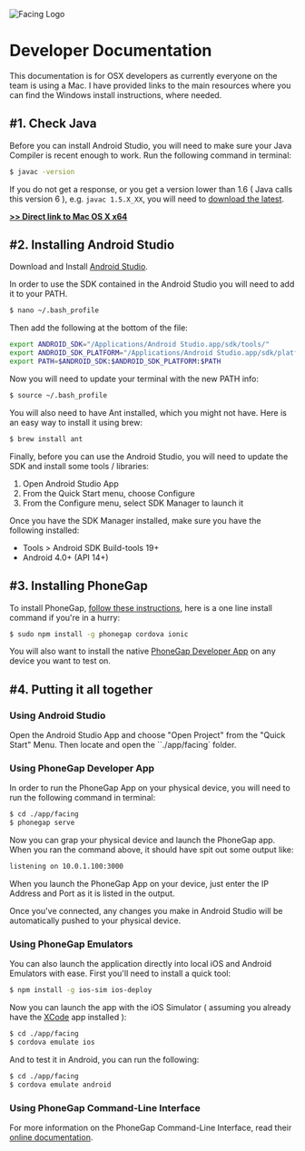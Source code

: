 ![Facing Logo](https://raw.githubusercontent.com/manifestinteractive/facing/master/assets/logo/exports/main/rectangle/logo_rectangle_github.png)



Developer Documentation
===

This documentation is for OSX developers as currently everyone on the team is using a Mac.  I have provided links to the main resources where you can find the Windows install instructions, where needed.

\#1. Check Java
---

Before you can install Android Studio, you will need to make sure your Java Compiler is recent enough to work. Run the following command in terminal:

```bash
$ javac -version
```

If you do not get a response, or you get a version lower than 1.6 ( Java calls this version 6 ), e.g. `javac 1.5.X_XX`, you will need to [download the latest](http://www.oracle.com/technetwork/java/javase/downloads/jdk8-downloads-2133151.html).

**[>> Direct link to Mac OS X x64](http://download.oracle.com/otn-pub/java/jdk/8u11-b12/jdk-8u11-macosx-x64.dmg)**


\#2. Installing Android Studio
---

Download and Install [Android Studio](http://developer.android.com/sdk/installing/studio.html).

In order to use the SDK contained in the Android Studio you will need to add it to your PATH.

```bash
$ nano ~/.bash_profile
```

Then add the following at the bottom of the file:

```bash
export ANDROID_SDK="/Applications/Android Studio.app/sdk/tools/"
export ANDROID_SDK_PLATFORM="/Applications/Android Studio.app/sdk/platform-tools/"
export PATH=$ANDROID_SDK:$ANDROID_SDK_PLATFORM:$PATH
```

Now you will need to update your terminal with the new PATH info:

```bash
$ source ~/.bash_profile
```

You will also need to have Ant installed, which you might not have.  Here is an easy way to install it using brew:

```bash
$ brew install ant
```

Finally, before you can use the Android Studio, you will need to update the SDK and install some tools / libraries:

1. Open Android Studio App
2. From the Quick Start menu, choose Configure
3. From the Configure menu, select SDK Manager to launch it

Once you have the SDK Manager installed, make sure you have the following installed:

* Tools > Android SDK Build-tools 19+
* Android 4.0+ (API 14+)

\#3. Installing PhoneGap
---

To install PhoneGap, [follow these instructions](http://phonegap.com/install/), here is a one line install command if you're in a hurry:

```bash
$ sudo npm install -g phonegap cordova ionic
```

You will also want to install the native [PhoneGap Developer App](http://app.phonegap.com/) on any device you want to test on.

\#4. Putting it all together
---

### Using Android Studio

Open the Android Studio App and choose "Open Project" from the "Quick Start" Menu.  Then locate and open the ``./app/facing` folder.

### Using PhoneGap Developer App

In order to run the PhoneGap App on your physical device, you will need to run the following command in terminal:

```bash
$ cd ./app/facing
$ phonegap serve
```

Now you can grap your physical device and launch the PhoneGap app. When you ran the command above, it should have spit out some output like:

```bash
listening on 10.0.1.100:3000
```

When you launch the PhoneGap App on your device, just enter the IP Address and Port as it is listed in the output.

Once you've connected, any changes you make in Android Studio will be automatically pushed to your physical device.

### Using PhoneGap Emulators

You can also launch the application directly into local iOS and Android Emulators with ease.  First you'll need to install a quick tool:

```bash
$ npm install -g ios-sim ios-deploy
```

Now you can launch the app with the iOS Simulator ( assuming you already have the [XCode](https://developer.apple.com/xcode/) app installed ):

```bash
$ cd ./app/facing
$ cordova emulate ios
```

And to test it in Android, you can run the following:

```bash
$ cd ./app/facing
$ cordova emulate android
```

### Using PhoneGap Command-Line Interface

For more information on the PhoneGap Command-Line Interface, read their [online documentation](http://docs.phonegap.com/en/3.5.0/guide_cli_index.md.html#The%20Command-Line%20Interface).
